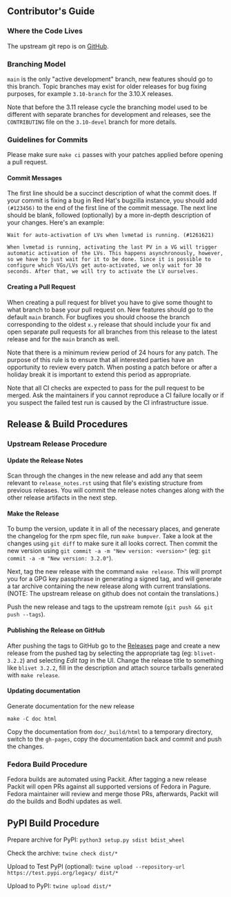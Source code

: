 ## Contributor's Guide

### Where the Code Lives

The upstream git repo is on [GitHub](https://github.com/storaged-project/blivet).

### Branching Model

`main` is the only "active development" branch, new features should go to this branch. Topic branches may exist for older releases for bug fixing purposes, for example `3.10-branch` for the 3.10.X releases.

Note that before the 3.11 release cycle the branching model used to be different with separate branches for development and releases, see the `CONTRIBUTING` file on the `3.10-devel` branch for more details.

### Guidelines for Commits

Please make sure `make ci` passes with your patches applied before opening a pull request.

#### Commit Messages

The first line should be a succinct description of what the commit does. If your commit is fixing a bug in Red Hat's bugzilla instance, you should add `` (#123456)`` to the end of the first line of the commit message. The next line should be blank, followed (optionally) by a more in-depth description of your changes. Here's an example:

    Wait for auto-activation of LVs when lvmetad is running. (#1261621)

    When lvmetad is running, activating the last PV in a VG will trigger
    automatic activation of the LVs. This happens asynchronously, however,
    so we have to just wait for it to be done. Since it is possible to
    configure which VGs/LVs get auto-activated, we only wait for 30
    seconds. After that, we will try to activate the LV ourselves.

#### Creating a Pull Request

When creating a pull request for blivet you have to give some thought to what branch to base your pull request on. New features should go to the default `main` branch. For bugfixes you should choose the branch corresponding to the oldest `x.y` release that should include your fix and open separate pull requests for all branches from this release to the latest release and for the `main` branch as well.

Note that there is a minimum review period of 24 hours for any patch. The purpose of this rule is to ensure that all interested parties have an opportunity to review every patch. When posting a patch before or after a holiday break it is important to extend this period as appropriate.

Note that all CI checks are expected to pass for the pull request to be merged. Ask the maintainers if you cannot reproduce a CI failure locally or if you suspect the failed test run is caused by the CI infrastructure issue.

## Release & Build Procedures

### Upstream Release Procedure

#### Update the Release Notes
Scan through the changes in the new release and add any that seem relevant to `release_notes.rst` using that file's existing structure from previous releases. You will commit the release notes changes along with the other release artifacts in the next step.

#### Make the Release
To bump the version, update it in all of the necessary places, and generate the changelog for the rpm spec file, run `make bumpver`. Take a look at the changes using `git diff` to make sure it all looks correct. Then commit the new version using `git commit -a -m "New version: <version>"` (eg: `git commit -a -m "New version: 3.2.0"`).

Next, tag the new release with the command `make release`. This will prompt you for a GPG key passphrase in generating a signed tag, and will generate a tar archive containing the new release along with current translations. (NOTE: The upstream release on github does not contain the translations.)

Push the new release and tags to the upstream remote (`git push && git push --tags`).

#### Publishing the Release on GitHub
After pushing the tags to GitHub go to the [Releases](https://github.com/storaged-project/blivet/releases) page and create a new release from the pushed tag by selecting the appropriate tag (eg: `blivet-3.2.2`) and selecting *Edit tag* in the UI. Change the release title to something like `blivet 3.2.2`, fill in the description and attach source tarballs generated with `make release`.

#### Updating documentation
Generate documentation for the new release
```
make -C doc html
```
Copy the documentation from `doc/_build/html` to a temporary directory, switch to the `gh-pages`, copy the documentation back and commit and push the changes.

### Fedora Build Procedure

Fedora builds are automated using Packit. After tagging a new release Packit will open PRs against all supported versions of Fedora in Pagure. Fedora maintainer will review and merge those PRs, afterwards, Packit will do the builds and Bodhi updates as well.

## PyPI Build Procedure
Prepare archive for PyPI: `python3 setup.py sdist bdist_wheel`

Check the archive: `twine check dist/*`

Upload to Test PyPI (optional): `twine upload --repository-url https://test.pypi.org/legacy/ dist/*`

Upload to PyPI: `twine upload dist/*`
